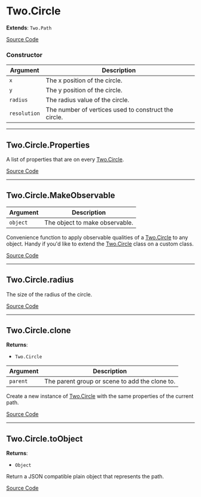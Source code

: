 # Two.Circle


<div class="extends">

__Extends__: `Two.Path`

</div>





<div class="meta">

  [Source Code](https://github.com/jonobr1/two.js/blob/dev/src/shapes/circle.js#L11)

</div>



### Constructor


| Argument | Description |
| ---- | ----------- |
|  `x`  | The x position of the circle. |
|  `y`  | The y position of the circle. |
|  `radius`  | The radius value of the circle. |
|  `resolution`  | The number of vertices used to construct the circle. |



---

<div class="static member ">

## Two.Circle.Properties








<div class="properties">

A list of properties that are on every [Two.Circle](/documentation/circle).

</div>








<div class="meta">

  [Source Code](https://github.com/jonobr1/two.js/blob/dev/src/shapes/circle.js#L51)

</div>






</div>



---

<div class="static function ">

## Two.Circle.MakeObservable










<div class="params">

| Argument | Description |
| ---- | ----------- |
|  `object`  | The object to make observable. |
</div>




<div class="description">

Convenience function to apply observable qualities of a [Two.Circle](/documentation/circle) to any object. Handy if you'd like to extend the [Two.Circle](/documentation/circle) class on a custom class.

</div>



<div class="meta">

  [Source Code](https://github.com/jonobr1/two.js/blob/dev/src/shapes/circle.js#L57)

</div>






</div>



---

<div class="instance member ">

## Two.Circle.radius








<div class="properties">

The size of the radius of the circle.

</div>








<div class="meta">

  [Source Code](https://github.com/jonobr1/two.js/blob/dev/src/shapes/circle.js#L32)

</div>






</div>



---

<div class="instance function ">

## Two.Circle.clone




<div class="returns">

__Returns__:



+ `Two.Circle`




</div>







<div class="params">

| Argument | Description |
| ---- | ----------- |
|  `parent`  | The parent group or scene to add the clone to. |
</div>




<div class="description">

Create a new instance of [Two.Circle](/documentation/circle) with the same properties of the current path.

</div>



<div class="meta">

  [Source Code](https://github.com/jonobr1/two.js/blob/dev/src/shapes/circle.js#L149)

</div>






</div>



---

<div class="instance function ">

## Two.Circle.toObject




<div class="returns">

__Returns__:



+ `Object`




</div>










<div class="description">

Return a JSON compatible plain object that represents the path.

</div>



<div class="meta">

  [Source Code](https://github.com/jonobr1/two.js/blob/dev/src/shapes/circle.js#L180)

</div>






</div>


